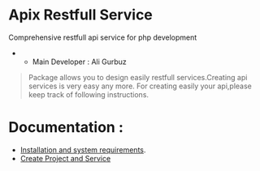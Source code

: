 # Apix Restfull Service
Comprehensive restfull api service for php development
* - Main Developer : Ali Gurbuz

> Package allows you to design easily restfull services.Creating api services is very easy any more.
> For creating easily your api,please keep track of following instructions.

# Documentation :
* [Installation and system requirements](https://github.com/aligurbuz/apix/blob/master/docs/installation.md).
* [Create Project and Service](https://github.com/aligurbuz/apix/blob/master/docs/projectSetUp.md)
